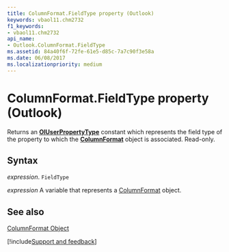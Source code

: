 ```yaml
---
title: ColumnFormat.FieldType property (Outlook)
keywords: vbaol11.chm2732
f1_keywords:
- vbaol11.chm2732
api_name:
- Outlook.ColumnFormat.FieldType
ms.assetid: 84a40f6f-72fe-61e5-d85c-7a7c90f3e58a
ms.date: 06/08/2017
ms.localizationpriority: medium
---
```



# ColumnFormat.FieldType property (Outlook)

Returns an **[OlUserPropertyType](Outlook.OlUserPropertyType.md)** constant which represents the field type of the property to which the **[ColumnFormat](Outlook.ColumnFormat.md)** object is associated. Read-only.


## Syntax

_expression_. `FieldType`

_expression_ A variable that represents a [ColumnFormat](Outlook.ColumnFormat.md) object.


## See also


[ColumnFormat Object](Outlook.ColumnFormat.md)

[!include[Support and feedback](~/includes/feedback-boilerplate.md)]